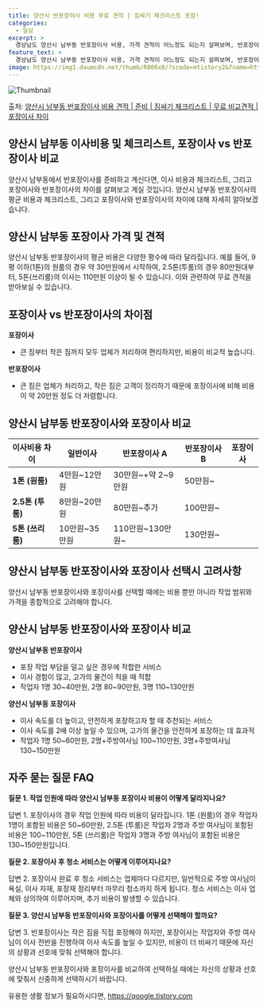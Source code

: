 ```yaml
---
title: 양산시 반포장이사 비용 무료 견적 | 짐싸기 체크리스트 포함!
categories:
  - 일상
excerpt: >
  경상남도 양산시 남부동 반포장이사 비용, 가격 견적이 어느정도 되는지 살펴보며, 반포장이사를 준비함에 있어 짐싸기 준비 체크리스트가 무엇인지 보겠습니다. 마지막으로 포장이사와 차이점을 통해 무료 비교견적으로 어떤 것이 더 합리적인 선택인지 공유 드립니다.양산시 남부동 포장이사 견적 샘플 보기 👈 클릭양산시 남부동 포장이사 가격 살펴보기 👈 클릭양산시 남부동 반포장이사 평균 이사 비용평수양산시 남부동 평균 이사 비용원룸 이사9평 이하 (1톤)30만원~투룸/쓰리룸 이사16평 ~ 20평 (2.5톤)80만원~쓰리룸 이사21평 (5톤) ~110만원~우리집 무료 이사견적 받기 👈 클릭포장 vs 반포장 이사의 차이이사 시 포장과 반포장의 가장 큰 차이점은 짐 정리에 있습니다.포장이사- 큰 짐부터 작은 짐까지 모..
feature_text: >
  경상남도 양산시 남부동 반포장이사 비용, 가격 견적이 어느정도 되는지 살펴보며, 반포장이사를 준비함에 있어 짐싸기 준비 체크리스트가 무엇인지 보겠습니다. 마지막으로 포장이사와 차이점을 통해 무료 비교견적으로 어떤 것이 더 합리적인 선택인지 공유 드립니다.양산시 남부동 포장이사 견적 샘플 보기 👈 클릭양산시 남부동 포장이사 가격 살펴보기 👈 클릭양산시 남부동 반포장이사 평균 이사 비용평수양산시 남부동 평균 이사 비용원룸 이사9평 이하 (1톤)30만원~투룸/쓰리룸 이사16평 ~ 20평 (2.5톤)80만원~쓰리룸 이사21평 (5톤) ~110만원~우리집 무료 이사견적 받기 👈 클릭포장 vs 반포장 이사의 차이이사 시 포장과 반포장의 가장 큰 차이점은 짐 정리에 있습니다.포장이사- 큰 짐부터 작은 짐까지 모..
image: https://img1.daumcdn.net/thumb/R800x0/?scode=mtistory2&fname=https%3A%2F%2Fblog.kakaocdn.net%2Fdn%2Fw6VvQ%2FbtsHa0yt2M0%2FlGn9mpTkMSf8PrfEFHK9Wk%2Fimg.webp
---
```


![Thumbnail](https://img1.daumcdn.net/thumb/R800x0/?scode=mtistory2&fname=https%3A%2F%2Fblog.kakaocdn.net%2Fdn%2Fw6VvQ%2FbtsHa0yt2M0%2FlGn9mpTkMSf8PrfEFHK9Wk%2Fimg.webp)

<p>출처: <a href="https://qoogle.tistory.com/9328" rel="dofollow">양산시 남부동 반포장이사 비용 견적 | 준비 | 짐싸기 체크리스트 | 무료 비교견적 | 포장이사 차이</a> </p>

## 양산시 남부동 이사비용 및 체크리스트, 포장이사 vs 반포장이사 비교



양산시 남부동에서 반포장이사를 준비하고 계신다면, 이사 비용과 체크리스트, 그리고 포장이사와 반포장이사의 차이를 살펴보고 계실 것입니다.
양산시 남부동 반포장이사의 평균 비용과 체크리스트, 그리고 포장이사와 반포장이사의 차이에 대해 자세히 알아보겠습니다.



## 양산시 남부동 포장이사 가격 및 견적

양산시 남부동 반포장이사의 평균 비용은 다양한 평수에 따라 달라집니다. 예를 들어, 9평 이하(1톤)의 원룸의 경우 약 30만원에서
시작하여, 2.5톤(투룸)의 경우 80만원대부터, 5톤(쓰리룸)의 이사는 110만원 이상이 될 수 있습니다. 이와 관련하여 무료 견적을
받아보실 수 있습니다.

## 포장이사 vs 반포장이사의 차이점

**포장이사**

  * 큰 짐부터 작은 짐까지 모두 업체가 처리하여 편리하지만, 비용이 비교적 높습니다.

**반포장이사**

  * 큰 짐은 업체가 처리하고, 작은 짐은 고객이 정리하기 때문에 포장이사에 비해 비용이 약 20만원 정도 더 저렴합니다.

## 양산시 남부동 반포장이사와 포장이사 비교

**이사비용 차이** | **일반이사** | **반포장이사 A** | **반포장이사 B** | **포장이사**  
---|---|---|---|---  
**1톤 (원룸)** | 4만원~12만원 | 30만원~+약 2~9만원 | 50만원~  
**2.5톤 (투룸)** | 8만원~20만원 | 80만원~추가 | 100만원~  
**5톤 (쓰리룸)** | 10만원~35만원 | 110만원~130만원~ | 130만원~  
  
## 양산시 남부동 반포장이사와 포장이사 선택시 고려사항

양산시 남부동 반포장이사와 포장이사를 선택할 때에는 비용 뿐만 아니라 작업 범위와 가격을 종합적으로 고려해야 합니다.

## 양산시 남부동 반포장이사와 포장이사 비교

**양산시 남부동 반포장이사**

  * 포장 작업 부담을 덜고 싶은 경우에 적합한 서비스
  * 이사 경험이 많고, 고가의 물건이 적을 때 적합
  * 작업자 1명 30~40만원, 2명 80~90만원, 3명 110~130만원

**양산시 남부동 포장이사**

  * 이사 속도를 더 높이고, 안전하게 포장하고자 할 때 추천되는 서비스
  * 이사 속도를 2배 이상 높일 수 있으며, 고가의 물건을 안전하게 포장하는 데 효과적
  * 작업자 1명 50~60만원, 2명+주방여사님 100~110만원, 3명+주방여사님 130~150만원

## 자주 묻는 질문 FAQ

**질문 1. 작업 인원에 따라 양산시 남부동 포장이사 비용이 어떻게 달라지나요?**

답변 1. 포장이사의 경우 작업 인원에 따라 비용이 달라집니다. 1톤 (원룸)의 경우 작업자 1명이 포함된 비용은 50~60만원, 2.5톤
(투룸)은 작업자 2명과 주방 여사님이 포함된 비용은 100~110만원, 5톤 (쓰리룸)은 작업자 3명과 주방 여사님이 포함된 비용은
130~150만원입니다.

**질문 2. 포장이사 후 청소 서비스는 어떻게 이루어지나요?**

답변 2. 포장이사 완료 후 청소 서비스는 업체마다 다르지만, 일반적으로 주방 여사님이 욕실, 이사 자재, 포장재 정리부터 마무리 청소까지
하게 됩니다. 청소 서비스는 이사 업체와 상의하여 이루어지며, 추가 비용이 발생할 수 있습니다.

**질문 3. 양산시 남부동 반포장이사와 포장이사를 어떻게 선택해야 할까요?**

답변 3. 반포장이사는 작은 짐을 직접 포장해야 하지만, 포장이사는 작업자와 주방 여사님이 이사 전반을 진행하여 이사 속도를 높일 수
있지만, 비용이 더 비싸기 때문에 자신의 상황과 선호에 맞춰 선택해야 합니다.



양산시 남부동 반포장이사와 포장이사를 비교하여 선택하실 때에는 자신의 상황과 선호에 맞춰서 신중하게 선택하시기 바랍니다.



 

유용한 생활 정보가 필요하시다면, <a href="https://qoogle.tistory.com" rel="dofollow">https://qoogle.tistory.com</a>


